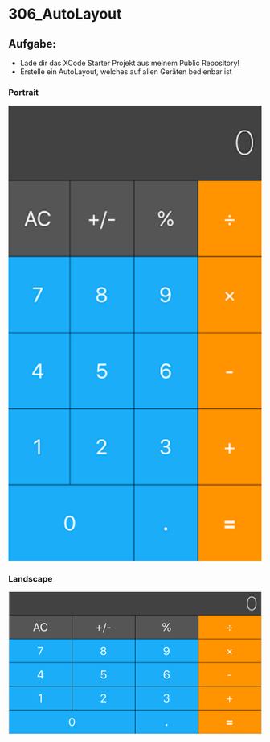 # 306_AutoLayout

## Aufgabe:
* Lade dir das XCode Starter Projekt aus meinem Public Repository!
* Erstelle ein AutoLayout, welches auf allen Geräten bedienbar ist

### Portrait
![Portrait](./portrait.png)

### Landscape
![landscape](./landscape.png)
